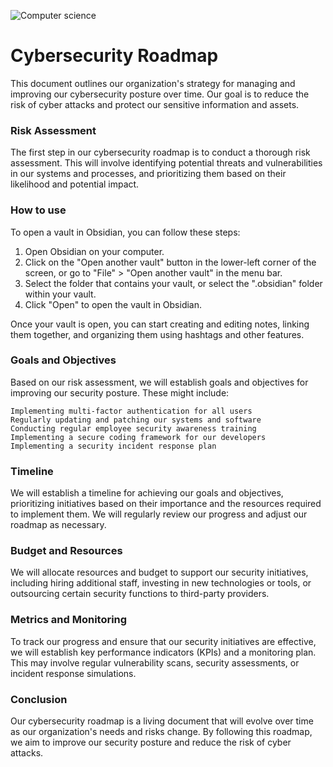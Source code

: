 ![Computer science](https://marvel-b1-cdn.bc0a.com/f00000000269233/www.concordia.edu/blog/images/computer-science-program-banner.jpg)

# Cybersecurity Roadmap

This document outlines our organization's strategy for managing and improving our cybersecurity posture over time. Our goal is to reduce the risk of cyber attacks and protect our sensitive information and assets.

### Risk Assessment

The first step in our cybersecurity roadmap is to conduct a thorough risk assessment. This will involve identifying potential threats and vulnerabilities in our systems and processes, and prioritizing them based on their likelihood and potential impact.

### How to use

To open a vault in Obsidian, you can follow these steps:

1. Open Obsidian on your computer.
2. Click on the "Open another vault" button in the lower-left corner of the screen, or go to "File" > "Open another vault" in the menu bar.
3. Select the folder that contains your vault, or select the ".obsidian" folder within your vault.
4. Click "Open" to open the vault in Obsidian.

Once your vault is open, you can start creating and editing notes, linking them together, and organizing them using hashtags and other features.

### Goals and Objectives

Based on our risk assessment, we will establish goals and objectives for improving our security posture. These might include:

    Implementing multi-factor authentication for all users
    Regularly updating and patching our systems and software
    Conducting regular employee security awareness training
    Implementing a secure coding framework for our developers
    Implementing a security incident response plan

### Timeline

We will establish a timeline for achieving our goals and objectives, prioritizing initiatives based on their importance and the resources required to implement them. We will regularly review our progress and adjust our roadmap as necessary.

### Budget and Resources

We will allocate resources and budget to support our security initiatives, including hiring additional staff, investing in new technologies or tools, or outsourcing certain security functions to third-party providers.

### Metrics and Monitoring

To track our progress and ensure that our security initiatives are effective, we will establish key performance indicators (KPIs) and a monitoring plan. This may involve regular vulnerability scans, security assessments, or incident response simulations.

### Conclusion

Our cybersecurity roadmap is a living document that will evolve over time as our organization's needs and risks change. By following this roadmap, we aim to improve our security posture and reduce the risk of cyber attacks.
